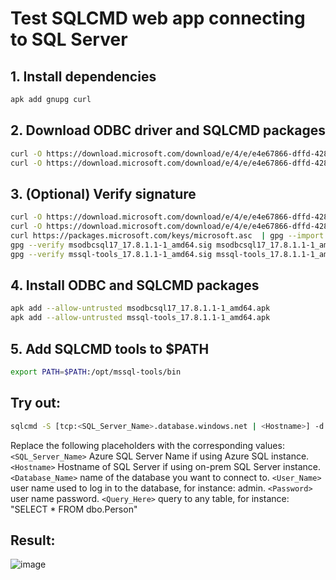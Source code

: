 # Test SQLCMD web app connecting to SQL Server

## 1. Install dependencies 

```bash
apk add gnupg curl
```	

## 2. Download ODBC driver and SQLCMD packages

```bash
curl -O https://download.microsoft.com/download/e/4/e/e4e67866-dffd-428c-aac7-8d28ddafb39b/msodbcsql17_17.8.1.1-1_amd64.apk
curl -O https://download.microsoft.com/download/e/4/e/e4e67866-dffd-428c-aac7-8d28ddafb39b/mssql-tools_17.8.1.1-1_amd64.apk
```

## 3. (Optional) Verify signature

```bash
curl -O https://download.microsoft.com/download/e/4/e/e4e67866-dffd-428c-aac7-8d28ddafb39b/msodbcsql17_17.8.1.1-1_amd64.sig
curl -O https://download.microsoft.com/download/e/4/e/e4e67866-dffd-428c-aac7-8d28ddafb39b/mssql-tools_17.8.1.1-1_amd64.sig
curl https://packages.microsoft.com/keys/microsoft.asc  | gpg --import -
gpg --verify msodbcsql17_17.8.1.1-1_amd64.sig msodbcsql17_17.8.1.1-1_amd64.apk
gpg --verify mssql-tools_17.8.1.1-1_amd64.sig mssql-tools_17.8.1.1-1_amd64.apk
```	

## 4. Install ODBC and SQLCMD packages

```bash
apk add --allow-untrusted msodbcsql17_17.8.1.1-1_amd64.apk
apk add --allow-untrusted mssql-tools_17.8.1.1-1_amd64.apk
```	

## 5. Add SQLCMD tools to $PATH

```bash
export PATH=$PATH:/opt/mssql-tools/bin
```

## Try out:

```bash    
sqlcmd -S [tcp:<SQL_Server_Name>.database.windows.net | <Hostname>] -d <Database_Name> -U <User_Name> -P <Password> -Q "<Query_Here>"
```
	
Replace the following placeholders with the corresponding values:
	`<SQL_Server_Name>` Azure SQL Server Name if using Azure SQL instance.
	`<Hostname>` Hostname of SQL Server if using on-prem SQL Server instance.
	`<Database_Name>` name of the database you want to connect to.
	`<User_Name>` user name used to log in to the database, for instance: admin.
    `<Password>` user name password.
    `<Query_Here>` query to any table, for instance: "SELECT * FROM dbo.Person"

## Result:
![image](https://user-images.githubusercontent.com/7483684/151251442-e6804c3b-8995-4271-944a-dd63d2452142.png)